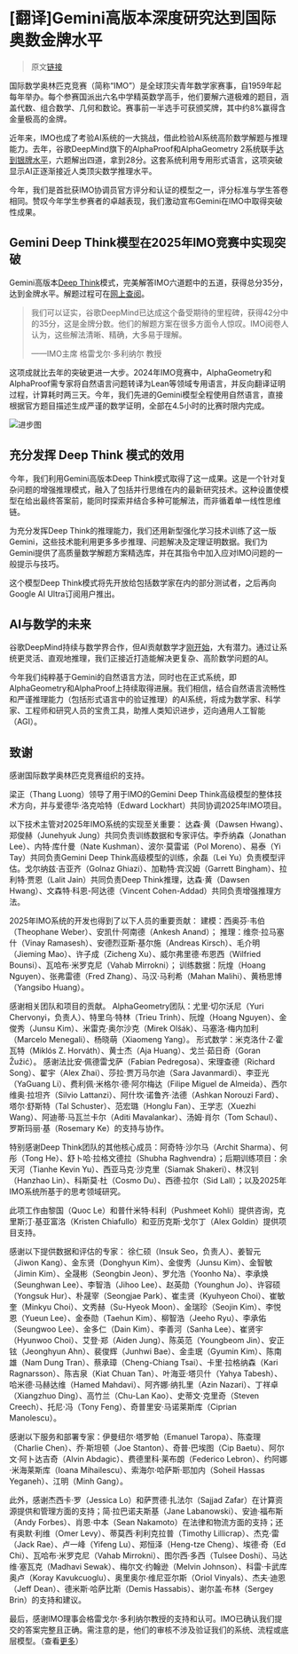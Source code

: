 # [翻译]Gemini高版本深度研究达到国际奥数金牌水平

> 原文[链接](https://deepmind.google/discover/blog/advanced-version-of-gemini-with-deep-think-officially-achieves-gold-medal-standard-at-the-international-mathematical-olympiad/)

国际数学奥林匹克竞赛（简称“IMO”）是全球顶尖青年数学家赛事，自1959年起每年举办。每个参赛国派出六名中学精英数学高手，他们要解六道极难的题目，涵盖代数、组合数学、几何和数论。赛事前一半选手可获颁奖牌，其中约8%赢得含金量极高的金牌。

近年来，IMO也成了考验AI系统的一大挑战，借此检验AI系统高阶数学解题与推理能力。去年，谷歌DeepMind旗下的AlphaProof和AlphaGeometry 2系统联手[达到银牌水平](https://deepmind.google/discover/blog/ai-solves-imo-problems-at-silver-medal-level/)，六题解出四道，拿到28分。这套系统利用专用形式语言，这项突破显示AI正逐渐接近人类顶尖数学推理水平。

今年，我们是首批获IMO协调员官方评分和认证的模型之一，评分标准与学生答卷相同。赞叹今年学生参赛者的卓越表现，我们激动宣布Gemini在IMO中取得突破性成果。

## Gemini Deep Think模型在2025年IMO竞赛中实现突破

Gemini高版本[Deep Think](https://blog.google/technology/google-deepmind/google-gemini-updates-io-2025/#deep-think)模式，完美解答IMO六道题中的五道，获得总分35分，达到金牌水平。解题过程可在[网上查阅](https://storage.googleapis.com/deepmind-media/gemini/IMO_2025.pdf)。

> 我们可以证实，谷歌DeepMind已达成这个备受期待的里程碑，获得42分中的35分，这是金牌分数。他们的解题方案在很多方面令人惊叹。IMO阅卷人认为，这些解法清晰、精确，大多易于理解。
>
> ——IMO主席 格雷戈尔·多利纳尔 教授

这项成就比去年的突破更进一大步。2024年IMO竞赛中，AlphaGeometry和AlphaProof需专家将自然语言问题转译为Lean等领域专用语言，并反向翻译证明过程，计算耗时两三天。今年，我们先进的Gemini模型全程使用自然语言，直接根据官方题目描述生成严谨的数学证明，全部在4.5小时的比赛时限内完成。


![进步图](https://lh3.googleusercontent.com/_lwKBJ7UQkWr0broJmuAOm3V-TzqvszNfrU6PwkvLVGw3f1zPlgXUA3i8vbTcfoaQ0OoxKTNRm0OYZ7ffskOUH2Tc2HJrnyBdDM2P9msQBd-jaAZC7g=w616)


## 充分发挥 Deep Think 模式的效用

今年，我们利用Gemini高版本Deep Think模式取得了这一成果。这是一个针对复杂问题的增强推理模式，融入了包括并行思维在内的最新研究技术。这种设置使模型在给出最终答案前，能同时探索并结合多种可能解法，而非循着单一线性思维链。

为充分发挥Deep Think的推理能力，我们还用新型强化学习技术训练了这一版Gemini，这些技术能利用更多多步推理、问题解决及定理证明数据。我们为Gemini提供了高质量数学解题方案精选库，并在其指令中加入应对IMO问题的一般提示与技巧。

这个模型Deep Think模式将先开放给包括数学家在内的部分测试者，之后再向Google AI Ultra订阅用户推出。

## AI与数学的未来

谷歌DeepMind持续与数学界合作，但AI贡献数学才[刚开始](https://www.youtube.com/watch?v=TgS0nFeYul8)，大有潜力。通过让系统更灵活、直观地推理，我们正接近打造能解决更复杂、高阶数学问题的AI。

今年我们纯粹基于Gemini的自然语言方法，同时也在正式系统，即AlphaGeometry和AlphaProof上持续取得进展。我们相信，结合自然语言流畅性和严谨推理能力（包括形式语言中的验证推理）的AI系统，将成为数学家、科学家、工程师和研究人员的宝贵工具，助推人类知识进步，迈向通用人工智能（AGI）。

## 致谢

感谢国际数学奥林匹克竞赛组织的支持。

梁正（Thang Luong）领导了用于IMO的Gemini Deep Think高级模型的整体技术方向，并与爱德华·洛克哈特（Edward Lockhart）共同协调2025年IMO项目。

以下技术主管对2025年IMO系统的实现至关重要：
达森·黄（Dawsen Hwang）、郑俊赫（Junehyuk Jung）共同负责训练数据和专家评估。李乔纳森（Jonathan Lee）、内特·库什曼（Nate Kushman）、波尔·莫雷诺（Pol Moreno）、易泰（Yi Tay）共同负责Gemini Deep Think高级模型的训练，余磊（Lei Yu）负责模型评估。戈尔纳兹·吉亚齐（Golnaz Ghiazi）、加勒特·宾汉姆（Garrett Bingham）、拉利特·贾恩（Lalit Jain）共同负责Deep Think推理，达森·黄（Dawsen Hwang）、文森特·科恩-阿达德（Vincent Cohen-Addad）共同负责增强推理方法。

2025年IMO系统的开发也得到了以下人员的重要贡献：
建模：西奥芬·韦伯（Theophane Weber）、安凯什·阿南德（Ankesh Anand）；
推理：维奈·拉马塞什（Vinay Ramasesh）、安德烈亚斯·基尔施（Andreas Kirsch）、毛介明（Jieming Mao）、许子成（Zicheng Xu）、威尔弗里德·布恩西（Wilfried Bounsi）、瓦哈布·米罗克尼（Vahab Mirrokni）；
训练数据：阮煌（Hoang Nguyen）、张弗雷德（Fred Zhang）、马汉·马利希（Mahan Malihi）、黄杨思博（Yangsibo Huang）。

感谢相关团队和项目的贡献。
AlphaGeometry团队：尤里·切尔沃尼（Yuri Chervonyi，负责人）、特里乌·特林（Trieu Trinh）、阮煌（Hoang Nguyen）、金俊秀（Junsu Kim）、米雷克·奥尔沙克（Mirek Olšák）、马塞洛·梅内加利（Marcelo Menegali）、杨晓萌（Xiaomeng Yang）。
形式数学：米克洛什·Z·霍瓦特（Miklós Z. Horváth）、黄士杰（Aja Huang）、戈兰·茹日奇（Goran Žužić）。
感谢法比安·佩德雷戈萨（Fabian Pedregosa）、宋理查德（Richard Song）、翟宇（Alex Zhai）、莎拉·贾万马尔迪（Sara Javanmardi）、李亚光（YaGuang Li）、费利佩·米格尔·德·阿尔梅达（Filipe Miguel de Almeida）、西尔维奥·拉坦齐（Silvio Lattanzi）、阿什坎·诺鲁齐·法德（Ashkan Norouzi Fard）、塔尔·舒斯特（Tal Schuster）、范宏璐（Honglu Fan）、王学志（Xuezhi Wang）、阿迪蒂·马瓦兰卡尔（Aditi Mavalankar）、汤姆·肖尔（Tom Schaul）、罗斯玛丽·基（Rosemary Ke）的支持与协作。

特别感谢Deep Think团队的其他核心成员：阿奇特·沙尔马（Archit Sharma）、何彤（Tong He）、舒卜哈·拉格文德拉（Shubha Raghvendra）；后期训练项目：余天河（Tianhe Kevin Yu）、西亚马克·沙克里（Siamak Shakeri）、林汉钊（Hanzhao Lin）、科斯莫·杜（Cosmo Du）、西德·拉尔（Sid Lall）；以及2025年IMO系统所基于的思考领域研究。

此项工作由黎国（Quoc Le）和普什米特·科利（Pushmeet Kohli）提供咨询，克里斯汀·基亚富洛（Kristen Chiafullo）和亚历克斯·戈尔丁（Alex Goldin）提供项目支持。

感谢以下提供数据和评估的专家：
徐仁硕（Insuk Seo，负责人）、姜智元（Jiwon Kang）、金东贤（Donghyun Kim）、金俊秀（Junsu Kim）、金智敏（Jimin Kim）、全晟彬（Seongbin Jeon）、罗允浩（Yoonho Na）、李承焕（Seunghwan Lee）、李智浩（Jihoo Lee）、赵英勋（Younghun Jo）、许容硕（Yongsuk Hur）、朴晟宰（Seongjae Park）、崔圭贤（Kyuhyeon Choi）、崔敏奎（Minkyu Choi）、文秀赫（Su-Hyeok Moon）、金瑞珍（Seojin Kim）、李悦恩（Yueun Lee）、金泰勋（Taehun Kim）、柳智浩（Jeeho Ryu）、李承佑（Seungwoo Lee）、金多仁（Dain Kim）、李善河（Sanha Lee）、崔贤宇（Hyunwoo Choi）、艾登·郑（Aiden Jung）、陈英范（Youngbeom Jin）、安正铉（Jeonghyun Ahn）、裴俊辉（Junhwi Bae）、金圭珉（Gyumin Kim）、陈南雄（Nam Dung Tran）、蔡承璋（Cheng-Chiang Tsai）、卡里·拉格纳森（Kari Ragnarsson）、陈吉泉（Kiat Chuan Tan）、叶海亚·塔贝什（Yahya Tabesh）、哈米德·马赫达维（Hamed Mahdavi）、阿齐娜·纳扎里（Azin Nazari）、丁祥卓（Xiangzhuo Ding）、高竹兰（Chu-Lan Kao）、史蒂文·克里奇（Steven Creech）、托尼·冯（Tony Feng）、奇普里安·马诺莱斯库（Ciprian Manolescu）。

感谢以下服务和部署专家：伊曼纽尔·塔罗帕（Emanuel Taropa）、陈查理（Charlie Chen）、乔·斯坦顿（Joe Stanton）、奇普·巴埃图（Cip Baetu）、阿尔文·阿卜达吉奇（Alvin Abdagic）、费德里科·莱布朗（Federico Lebron）、约阿娜·米海莱斯库（Ioana Mihailescu）、索海尔·哈萨斯·耶加内（Soheil Hassas Yeganeh）、江明（Minh Gang）。

此外，感谢杰西卡·罗（Jessica Lo）和萨贾德·扎法尔（Sajjad Zafar）在计算资源提供和管理方面的支持；简·拉巴诺夫斯基（Jane Labanowski）、安迪·福布斯（Andy Forbes）、肖恩·中本（Sean Nakamoto）在法律和物流方面的支持；还有奥默·利维（Omer Levy）、蒂莫西·利利克拉普（Timothy Lillicrap）、杰克·雷（Jack Rae）、卢一峰（Yifeng Lu）、郑恒泽（Heng-tze Cheng）、埃德·奇（Ed Chi）、瓦哈布·米罗克尼（Vahab Mirrokni）、图尔西·多西（Tulsee Doshi）、马达维·塞瓦克（Madhavi Sewak）、梅尔文·约翰逊（Melvin Johnson）、科雷·卡武库奥卢（Koray Kavukcuoglu）、奥里奥尔·维尼亚尔斯（Oriol Vinyals）、杰夫·迪恩（Jeff Dean）、德米斯·哈萨比斯（Demis Hassabis）、谢尔盖·布林（Sergey Brin）的支持和建议。

最后，感谢IMO理事会格雷戈尔·多利纳尔教授的支持和认可。IMO已确认我们提交的答案完整且正确。需注意的是，他们的审核不涉及验证我们的系统、流程或底层模型。（查看[更多](https://imo2025.au/wp-content/uploads/2025/07/IMO-2025_ClosingDayStatement-19072025.pdf)）